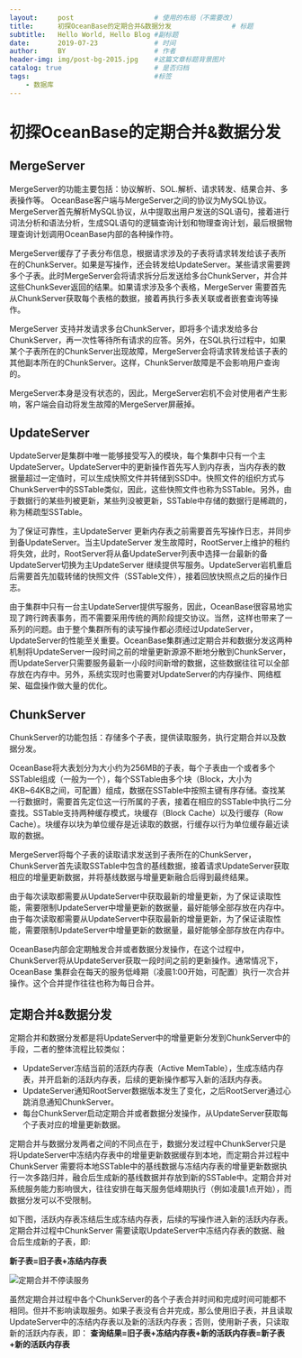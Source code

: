 ```yaml
---
layout:     post   				    # 使用的布局（不需要改）
title:      初探OceanBase的定期合并&数据分发 				# 标题 
subtitle:   Hello World, Hello Blog #副标题
date:       2019-07-23 				# 时间
author:     BY 						# 作者
header-img: img/post-bg-2015.jpg 	#这篇文章标题背景图片
catalog: true 						# 是否归档
tags:								#标签
    - 数据库
---
```


# 初探OceanBase的定期合并&数据分发

## MergeServer

MergeServer的功能主要包括：协议解析、SOL.解析、请求转发、结果合并、多表操作等。
OceanBase客户端与MergeServer之间的协议为MySQL协议。MergeServer首先解析MySQL协议，从中提取出用户发送的SQL语句，接着进行词法分析和语法分析，生成SQL语句的逻辑查询计划和物理查询计划，最后根据物理查询计划调用OceanBase内部的各种操作符。

MergeServer缓存了子表分布信息，根据请求涉及的子表将请求转发给该子表所在的ChunkServer。如果是写操作，还会转发给UpdateServer。某些请求需要跨多个子表。此时MergeServer会将请求拆分后发送给多台ChunkServer，并合并这些ChunkSever返回的结果。如果请求涉及多个表格，MergeServer 需要首先从ChunkServer获取每个表格的数据，接着再执行多表关联或者嵌套查询等操作。

MergeServer 支持并发请求多台ChunkServer，即将多个请求发给多台ChunkServer，再一次性等待所有请求的应答。另外，在SQL执行过程中，如果某个子表所在的ChunkServer出现故障，MergeServer会将请求转发给该子表的其他副本所在的ChunkServer。这样，ChunkServer故障是不会影响用户查询的。

MergeServer本身是没有状态的，因此，MergeServer宕机不会对使用者产生影响，客户端会自动将发生故障的MergeServer屏蔽掉。
## UpdateServer
UpdateServer是集群中唯一能够接受写入的模块，每个集群中只有一个主UpdateServer。UpdateServer中的更新操作首先写人到内存表，当内存表的数据量超过一定值时，可以生成快照文件并转储到SSD中。快照文件的组织方式与ChunkServer中的SSTable类似，因此，这些快照文件也称为SSTable。另外，由于数据行的某些列被更新，某些列没被更新，SSTable中存储的数据行是稀疏的，称为稀疏型SSTable。

为了保证可靠性，主UpdateServer 更新内存表之前需要首先写操作日志，并同步到备UpdateServer。当主UpdateServer 发生故障时，RootServer上维护的租约将失效，此时，RootServer将从备UpdateServer列表中选择一台最新的备UpdateServer切换为主UpdateServer 继续提供写服务。UpdateServer岩机重启后需要首先加载转储的快照文件（SSTable文件），接着回放快照点之后的操作日志。

由于集群中只有一台主UpdateServer提供写服务，因此，OceanBase很容易地实现了跨行跨表事务，而不需要采用传统的两阶段提交协议。当然，这样也带来了一系列的问题。由于整个集群所有的读写操作都必须经过UpdateServer，UpdateServer的性能至关重要。OceanBase集群通过定期合并和数据分发这两种机制将UpdateServer一段时间之前的增量更新源源不断地分散到ChunkServer，而UpdateServer只需要服务最新一小段时间新增的数据，这些数据往往可以全部存放在内存中。另外，系统实现时也需要对UpdateServer的内存操作、网络框架、磁盘操作做大量的优化。

## ChunkServer
ChunkServer的功能包括：存储多个子表，提供读取服务，执行定期合并以及数据分发。

OceanBase将大表划分为大小约为256MB的子表，每个子表由一个或者多个SSTable组成（一般为一个），每个SSTable由多个块（Block，大小为4KB~64KB之间，可配置）组成，数据在SSTable中按照主键有序存储。查找某一行数据时，需要首先定位这一行所属的子表，接着在相应的SSTable中执行二分查找。SSTable支持两种缓存模式，块缓存（Block Cache）以及行缓存（Row Cache）。块缓存以块为单位缓存是近读取的数据，行缓存以行为单位缓存最近读取的数据。

MergeServer将每个子表的读取请求发送到子表所在的ChunkServer，ChunkServer首先读取SSTable中包含的基线数据，接着请求UpdateServer获取相应的增量更新数据，并将基线数据与增量更新融合后得到最终结果。

由于每次读取都需要从UpdateServer中获取最新的增量更新，为了保证读取性能，需要限制UpdateServer中增量更新的数据量，最好能够全部存放在内存中。由于每次读取都需要从UpdateServer中获取最新的增量更新，为了保证读取性能，需要限制UpdateServer中增量更新的数据量，最好能够全部存放在内存中。

OceanBase内部会定期触发合并或者数据分发操作，在这个过程中，ChunkServer将从UpdateServer获取一段时间之前的更新操作。通常情况下，OceanBase 集群会在每天的服务低峰期（凌晨1:00开始，可配置）执行一次合并操作。这个合并提作往往也称为每日合并。

## 定期合并&数据分发
定期合并和数据分发都是将UpdateServer中的增量更新分发到ChunkServer中的手段，二者的整体流程比较类似：
- UpdateServer冻结当前的活跃内存表（Active MemTable），生成冻结内存表，并开启新的活跃内存表，后续的更新操作都写入新的活跃内存表。
- UpdateServer通知RootServer数据版本发生了变化，之后RootServer通过心跳消息通知ChunkServer。
- 每台ChunkServer启动定期合并或者数据分发操作，从UpdateServer获取每个子表对应的增量更新数据。

定期合并与数据分发两者之间的不同点在于，数据分发过程中ChunkServer只是将UpdateServer中冻结内存表中的增量更新数据缓存到本地，而定期合并过程中ChunkServer 需要将本地SSTable中的基线数据与冻结内存表的增量更新数据执行一次多路归并，融合后生成新的基线数据并存放到新的SSTable中。定期合并对系统服务能力影响很大，往往安排在每天服务低峰期执行（例如凌晨1点开始），而数据分发可以不受限制。

如下图，活跃内存表冻结后生成冻结内存表，后续的写操作进入新的活跃内存表。定期合并过程中ChunkServer 需要读取UpdateServer中冻结内存表的数据、融合后生成新的子表，即:

**新子表=旧子表+冻结内存表**

![定期合并不停读服务](https://github.com/lihangqi/My-blog/blob/master/picture/b490ad636c6ba1479d1a6ebd47029d7a8cb2ddf4.jpeg)

虽然定期合并过程中各个ChunkServer的各个子表合并时间和完成时间可能都不相同。但并不影响读取服务。如果子表没有合并完成，那么使用旧子表，并且读取UpdateServer中的冻结内存表以及新的活跃内存表；否则，使用新子表，只读取新的活跃内存表，即：
**查询结果=旧子表+冻结内存表+新的活跃内存表=新子表+新的活跃内存表**
